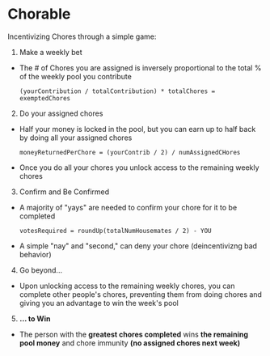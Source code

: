 # Chorable
Incentivizing Chores through a simple game:

1. Make a weekly bet
- The # of Chores you are assigned is inversely proportional to the total % of
  the weekly pool you contribute

  ```
  (yourContribution / totalContribution) * totalChores = exemptedChores
  ``` 
        
2. Do your assigned chores
- Half your money is locked in the pool, but you can earn up to half back by 
  doing all your assigned chores
  ```
  moneyReturnedPerChore = (yourContrib / 2) / numAssignedCHores
  ```
- Once you do all your chores you unlock access to the remaining weekly chores 

3. Confirm and Be Confirmed
- A majority of "yays" are needed to confirm your chore for it to be completed
  ```
  votesRequired = roundUp(totalNumHousemates / 2) - YOU
  ```
- A simple "nay" and "second," can deny your chore (deincentivizng bad behavior)

4. Go beyond...
- Upon unlocking access to the remaining weekly chores, you can complete
  other people's chores, preventing them from doing chores and giving you an
  advantage to win the week's pool

5. **... to Win**
- The person with the **greatest chores completed** wins **the remaining pool 
  money** and chore immunity **(no assigned chores next week)**

